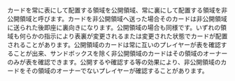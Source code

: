 カードを常に表にして配置する領域を公開領域、常に裏にして配置する領域を非公開領域と呼びます。カードを非公開領域へ送った場合そのカードは非公開領域に送られた後即座に裏向きになります。公開領域の場合も同様です。いずれの領域も何らかの指示により表裏が変更されるまたは変更された状態でカードが配置されることがあります。公開領域のカードは常に互いのプレイヤーが表を確認することが出来、サンドボックスを除く非公開領域のカードはその領域のオーナーのみが表を確認できます。公開するや確認する等の効果により、非公開領域のカードをその領域のオーナーでないプレイヤーが確認することがあります。


